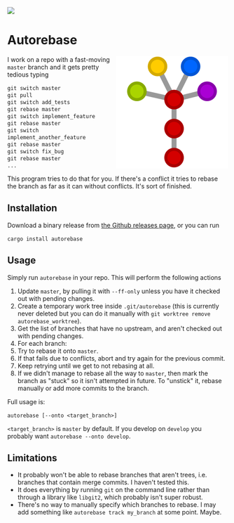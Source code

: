 ![](https://github.com/timmmm/autorebase/actions/workflows/build.yml/badge.svg)

# Autorebase

<img align="right" src="logo.svg">

I work on a repo with a fast-moving `master` branch and it gets pretty tedious typing

```
git switch master
git pull
git switch add_tests
git rebase master
git switch implement_feature
git rebase master
git switch implement_another_feature
git rebase master
git switch fix_bug
git rebase master
...
```

This program tries to do that for you. If there's a conflict it tries to rebase the branch as far as it can without conflicts. It's sort of finished.

## Installation

Download a binary release from [the Github releases page](https://github.com/Timmmm/autorebase/releases), or you can run

    cargo install autorebase

## Usage

Simply run `autorebase` in your repo. This will perform the following actions

1. Update `master`, by pulling it with `--ff-only` unless you have it checked out with pending changes.
2. Create a temporary work tree inside `.git/autorebase` (this is currently never deleted but you can do it manually with `git worktree remove autorebase_worktree`).
3. Get the list of branches that have no upstream, and aren't checked out with pending changes.
4. For each branch:
  1. Try to rebase it onto `master`.
  2. If that fails due to conflicts, abort and try again for the previous commit.
  3. Keep retrying until we get to not rebasing at all.
  4. If we didn't manage to rebase all the way to `master`, then mark the branch as "stuck" so it isn't attempted in future. To "unstick" it, rebase manually or add more commits to the branch.

Full usage is:

    autorebase [--onto <target_branch>]

`<target_branch>` is `master` by default. If you develop on `develop` you probably want `autorebase --onto develop`.

## Limitations

* It probably won't be able to rebase branches that aren't trees, i.e. branches that contain merge commits. I haven't tested this.
* It does everything by running `git` on the command line rather than through a library like `libgit2`, which probably isn't super robust.
* There's no way to manually specify which branches to rebase. I may add something like `autorebase track my_branch` at some point. Maybe.
